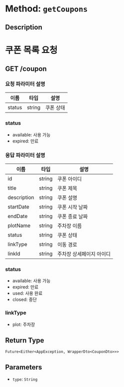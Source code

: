 # Method: `getCoupons`

## Description

# 쿠폰 목록 요청

 ## GET /coupon

 ### 요청 파라미터 설명

 |이름|타입|설명|
 |-|-|-|
 |status|string|쿠폰 상태|

 ### status
 - available: 사용 가능
 - expired: 만료

 ### 응답 파라미터 설명

 |이름|타입|설명|
 |-|-|-|
 |id|string|쿠폰 아이디|
 |title|string|쿠폰 제목|
 |description|string|쿠폰 설명|
 |startDate|string|쿠폰 시작 날짜|
 |endDate|string|쿠폰 종료 날짜|
 |plotName|string|주차장 이름|
 |status|string|쿠폰 상태|
 |linkType|string|이동 경로|
 |linkId|string|주차장 상세페이지 아이디|

 ### status
 - available: 사용 가능
 - expired: 만료
 - used: 사용 완료
 - closed: 중단

 ### linkType
 - plot: 주차장

## Return Type
`Future<Either<AppException, WrapperDto<CouponDto>>>`

## Parameters

- `type`: `String`
